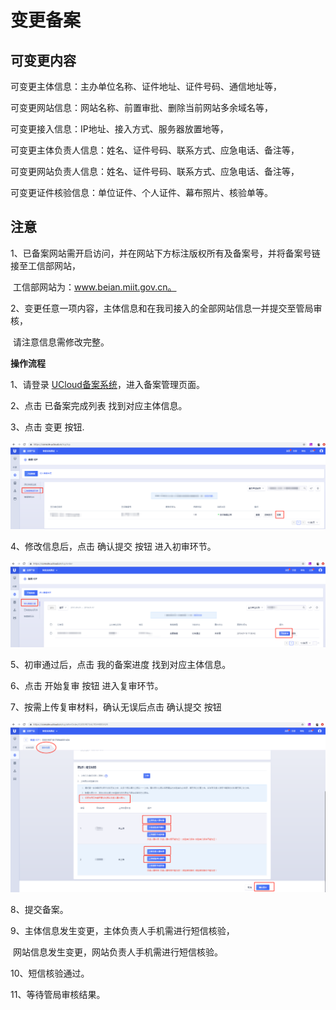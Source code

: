 

# 变更备案

## 可变更内容

可变更主体信息：主办单位名称、证件地址、证件号码、通信地址等，

可变更网站信息：网站名称、前置审批、删除当前网站多余域名等，

可变更接入信息：IP地址、接入方式、服务器放置地等，

可变更主体负责人信息：姓名、证件号码、联系方式、应急电话、备注等，

可变更网站负责人信息：姓名、证件号码、联系方式、应急电话、备注等，

可变更证件核验信息：单位证件、个人证件、幕布照片、核验单等。

## 注意

1、已备案网站需开启访问，并在网站下方标注版权所有及备案号，并将备案号链接至工信部网站，

​      工信部网站为：www.beian.miit.gov.cn。

2、变更任意一项内容，主体信息和在我司接入的全部网站信息一并提交至管局审核，

​      请注意信息需修改完整。

**操作流程**

1、请登录
[UCloud备案系统](https://console.ucloud.cn/icp)，进入备案管理页面。

2、点击 已备案完成列表 找到对应主体信息。

3、点击 变更 按钮.

![](/images/guidance/变更备案1.png)

4、修改信息后，点击 确认提交 按钮 进入初审环节。

![](/images/guidance/变更备案2.png)

5、初审通过后，点击 我的备案进度 找到对应主体信息。

6、点击 开始复审 按钮 进入复审环节。

7、按需上传复审材料，确认无误后点击 确认提交 按钮

![](/images/guidance/变更备案3.png)

8、提交备案。

9、主体信息发生变更，主体负责人手机需进行短信核验，

​      网站信息发生变更，网站负责人手机需进行短信核验。

10、短信核验通过。

11、等待管局审核结果。